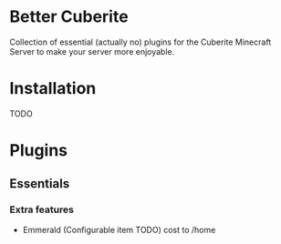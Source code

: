 # Better Cuberite

Collection of essential (actually no) plugins for the Cuberite Minecraft Server to make your server more enjoyable.


# Installation
TODO

# Plugins

## Essentials
### Extra features
- Emmerald (Configurable item TODO) cost to /home